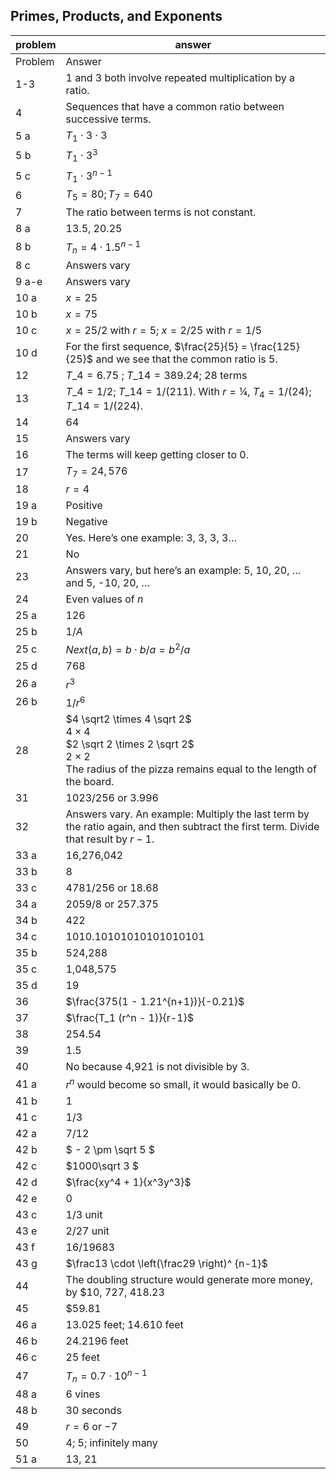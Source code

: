 
## Primes, Products, and Exponents


|problem|answer|
|-------|------|
|Problem|Answer|
|1-3|1 and 3 both involve repeated multiplication by a ratio. |
|4|Sequences that have a common ratio between successive terms. |
|5 a|$T_1 \cdot 3 \cdot 3$|
|5 b|$T_1 \cdot 3^3$|
|5 c|$T_1 \cdot 3^{n-1}$|
|6|$T_5 = 80; T_7 = 640$|
|7|The ratio between terms is not constant.|
|8 a|13.5, 20.25|
|8 b|$T_n = 4 \cdot 1.5^{n-1}$|
|8 c|Answers vary|
|9 a-e|Answers vary|
|10 a|$x = 25$|
|10 b|$x = 75$|
|10 c|$x = 25/2$ with $r = 5$; $x = 2/25$ with $r = 1/5$|
|10 d|For the first sequence, $\frac{25}{5} = \frac{125}{25}$ and we see that the common ratio is 5.|
|12|$T\_4 = 6.75$ ; $T\_{14} = 389.24$; 28 terms|
|13|$T\_4 = 1/2$; $T\_{14} = 1/(211)$. With $r = ¼$, $T_4 = 1/(24)$; $T\_{14} = 1/(224)$.|
|14|64|
|15|Answers vary|
|16|The terms will keep getting closer to 0.|
|17|$T_7 = 24,576$|
|18|$r = 4$|
|19 a|Positive|
|19 b|Negative|
|20|Yes. Here’s one example: 3, 3, 3, 3…|
|21|No|
|23|Answers vary, but here’s an example: 5, 10, 20, … and 5, -10, 20, …|
|24|Even values of $n$|
|25 a|126|
|25 b|$1/A$|
|25 c|$Next(a, b) = b \cdot b/a = b^2/a$|
|25 d|768|
|26 a|$r^3$|
|26 b|$1/r^6$|
|28|$4 \sqrt2 \times 4 \sqrt 2$<br> $4 \times 4$<br> $2 \sqrt 2 \times 2 \sqrt 2$<br> $2 \times 2$ <br>The radius of the pizza remains equal to the length of the board.|
|31|1023/256 or 3.996|
|32|Answers vary. An example: Multiply the last term by the ratio again, and then subtract the first term. Divide that result by $r-1$.|
|33 a|16,276,042|
|33 b|8|
|33 c|4781/256 or 18.68|
|34 a|2059/8 or 257.375|
|34 b|422|
|34 c|1010.10101010101010101|
|35 b|524,288|
|35 c|1,048,575|
|35 d|19|
|36|$\frac{375(1 - 1.21^{n+1})}{-0.21}$|
|37|$\frac{T_1 (r^n - 1)}{r-1}$|
|38|254.54|
|39|1.5|
|40|No because 4,921 is not divisible by 3.|
|41 a|$r^n$ would become so small, it would basically be 0.|
|41 b|1|
|41 c|1/3|
|42 a|7/12|
|42 b|<span>$ - 2 \pm \sqrt 5 $</span>|
|42 c|<span>$1000\sqrt 3 $</span>|
|42 d|$\frac{xy^4 + 1}{x^3y^3}$|
|42 e|0|
|43 c|1/3 unit|
|43 e|2/27 unit|
|43 f|16/19683|
|43 g|$\frac13 \cdot \left(\frac29 \right)^ {n-1}$|
|44|The doubling structure would generate more money, by \$10, 727, 418.23|
|45|\$59.81|
|46 a|13.025 feet; 14.610 feet|
|46 b|24.2196 feet|
|46 c|25 feet|
|47|$T_n = 0.7 \cdot 10^{n-1}$|
|48 a|6 vines|
|48 b|30 seconds|
|49|$r = 6$ or $-7$|
|50|4; 5; infinitely many|
|51 a|13, 21|
